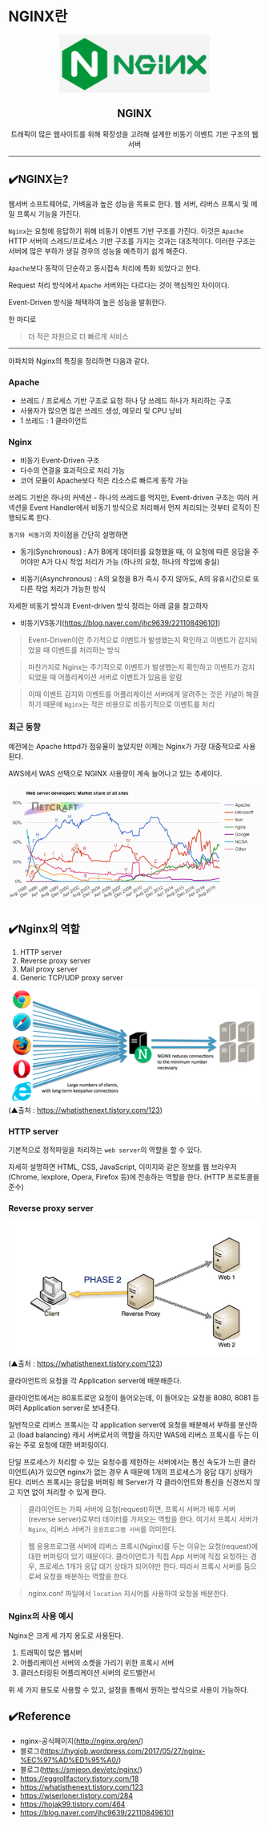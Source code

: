# NGINX란

<p align="center">
    <img width="300px" src="../.vuepress/public/images/img-nginx/01-nginx.png" align="center" alt="Membership" />
    <h2 align="center">NGINX</h2>
    <p align="center">트래픽이 많은 웹사이트를 위해 확장성을 고려해 설계한 비동기 이벤트 기반 구조의 웹서버</p>
</p>

---

## ✔️NGINX는?

웹서버 소프트웨어로, 가벼움과 높은 성능을 목표로 한다. 웹 서버, 리버스 프록시 및 메일 프록시 기능을 가진다.

`Nginx`는 요청에 응답하기 위해 비동기 이벤트 기반 구조를 가진다. 이것은 `Apache` HTTP 서버의 스레드/프로세스 기반 구조를 가지는 것과는 대조적이다. 이러한 구조는 서버에 많은 부하가 생길 경우의 성능을 예측하기 쉽게 해준다.

`Apache`보다 동작이 단순하고 동시접속 처리에 특화 되었다고 한다.

Request 처리 방식에서 `Apache` 서버와는 다르다는 것이 핵심적인 차이이다.

Event-Driven 방식을 채택하여 높은 성능을 발휘한다.

한 마디로

> 더 적은 자원으로 더 빠르게 서비스

--- 

아파치와 Nginx의 특징을 정리하면 다음과 같다.

### Apache

- 쓰레드 / 프로세스 기반 구조로 요청 하나 당 쓰레드 하나가 처리하는 구조
- 사용자가 많으면 많은 쓰레드 생성, 메모리 및 CPU 낭비
- 1 쓰레드 : 1 클라이언트

### Nginx

- 비동기 Event-Driven 구조
- 다수의 연결을 효과적으로 처리 가능
- 코어 모듈이 Apache보다 적은 리소스로 빠르게 동작 가능

쓰레드 기반은 하나의 커넥션 - 하나의 쓰레드를 먹지만, Event-driven 구조는 여러 커넥션을 Event Handler에서 비동기 방식으로 처리해서 먼저 처리되는 것부터 로직이 진행되도록 한다.

`동기와 비동기`의 차이점을 간단히 설명하면

- 동기(Synchronous) : A가 B에게 데이터를 요청했을 때, 이 요청에 따른 응답을 주어야만 A가 다시 작업 처리가 가능 (하나의 요청, 하나의 작업에 충실)

- 비동기(Asynchronous) : A의 요청을 B가 즉시 주지 않아도, A의 유휴시간으로 또 다른 작업 처리가 가능한 방식

자세한 비동기 방식과 Event-driven 방식 정리는 아래 글을 참고하자

- 비동기VS동기(https://blog.naver.com/jhc9639/221108496101)

> Event-Driven이란 주기적으로 이벤트가 발생했는지 확인하고 이벤트가 감지되었을 때 이벤트를 처리하는 방식

> 마찬가지로 Nginx는 주기적으로 이벤트가 발생했는지 확인하고 이벤트가 감지되었을 때 어플리케이션 서버로 이벤트가 있음을 알림 

> 이때 이벤트 감지와 이벤트를 어플리케이션 서버에게 알려주는 것은 커널이 해결하기 때문에 `Nginx`는 적은 비용으로 비동기적으로 이벤트를 처리

### 최근 동향

예전에는 Apache httpd가 점유율이 높았지만 이제는 Nginx가 가장 대중적으로 사용된다.

AWS에서 WAS 선택으로 NGINX 사용량이 계속 늘어나고 있는 추세이다.

![img](../.vuepress/public/images/img-nginx/01-nginx-WebSeverChart.png)



## ✔️Nginx의 역할

1. HTTP server
1. Reverse proxy server
1. Mail proxy server
1. Generic TCP/UDP proxy server

![img](../.vuepress/public/images/img-nginx/01-nginx-behavior.png)
(▲출처 : https://whatisthenext.tistory.com/123)

### HTTP server

기본적으로 정적파일을 처리하는 `web server`의 역할을 할 수 있다.

자세히 설명하면 HTML, CSS, JavaScript, 이미지와 같은 정보를 웹 브라우저(Chrome, Iexplore, Opera, Firefox 등)에 전송하는 역할을 한다. (HTTP 프로토콜을 준수)

### Reverse proxy server

![img](../.vuepress/public/images/img-nginx/01-nginx-reverse-proxy.png)
(▲출처 : https://whatisthenext.tistory.com/123)

클라이언트의 요청을 각 Application server에 배분해준다.

클라이언트에서는 80포트로만 요청이 들어오는데, 이 들어오는 요청을 8080, 8081 등 여러 Application server로 보내준다.

일반적으로 리버스 프록시는 각 application server에 요청을 배분해서 부하를 분산하고 (load balancing) 캐시 서버로서의 역할을 하지만 WAS에 리버스 프록시를 두는 이유는 주로 요청에 대한 버퍼링이다.

단일 프로세스가 처리할 수 있는 요청수를 제한하는 서버에서는 통신 속도가 느린 클라이언트(A)가 있으면 nginx가 없는 경우 A 때문에 1개의 프로세스가 응답 대기 상태가 된다. 리버스 프록시는 응답을 버퍼링 해 Server가 각 클라이언트와 통신을 신경쓰지 않고 지연 없이 처리할 수 있게 한다.

> 클라이언트는 가짜 서버에 요청(request)하면, 프록시 서버가 배후 서버(reverse server)로부터 데이터를 가져오는 역할을 한다. 여기서 프록시 서버가 `Nginx`, 리버스 서버가 `응용프로그램 서버`를 의미한다.

> 웹 응용프로그램 서버에 리버스 프록시(Nginx)를 두는 이유는 요청(request)에 대한 버퍼링이 있기 때문이다. 클라이언트가 직접 App 서버에 직접 요청하는 경우, 프로세스 1개가 응답 대기 상태가 되어야만 한다. 따라서 프록시 서버를 둠으로써 요청을 배분하는 역할을 한다.

> nginx.conf 파일에서 `location` 지시어를 사용하여 요청을 배분한다.


### Nginx의 사용 예시

Nginx은 크게 세 가지 용도로 사용된다.

1. 트래픽이 많은 웹서버
2. 어플리케이션 서버의 소켓을 가리기 위한 프록시 서버
3. 클러스터링된 어플리케이션 서버의 로드밸런서

위 세 가지 용도로 사용할 수 있고, 설정을 통해서 원하는 방식으로 사용이 가능하다.

## ✔️Reference

- nginx-공식페이지(http://nginx.org/en/)
- 블로그(https://hygjob.wordpress.com/2017/05/27/nginx-%EC%97%AD%ED%95%A0/)
- 블로그(https://smjeon.dev/etc/nginx/)
- https://eggrollfactory.tistory.com/18
- https://whatisthenext.tistory.com/123
- https://wiserloner.tistory.com/284
- https://hojak99.tistory.com/464
- https://blog.naver.com/jhc9639/221108496101